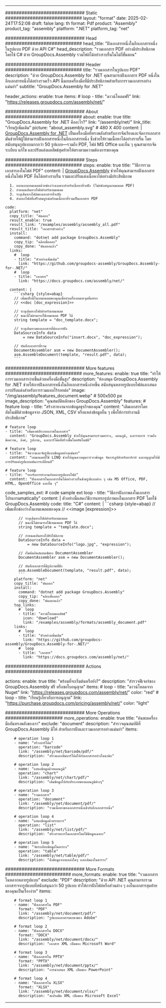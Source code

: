 



---
############################# Static ############################
layout: "format"
date:  2025-02-24T17:52:08
draft: false
lang: th
format: Pdf
product: "Assembly"
product_tag: "assembly"
platform: ".NET"
platform_tag: "net"

############################# Head ############################
head_title: "ฝังเอกสารหนึ่งในอีกเอกสารหนึ่งในรูปแบบ PDF ด้วย API C#"
head_description: "รวมเอกสาร PDF อย่างมีประสิทธิภาพโดยใช้ C# ด้วย GroupDocs.Assembly รวมไฟล์ได้อย่างราบรื่นในไม่กี่ขั้นตอน"

############################# Header ############################
title: "รวมเอกสารในรูปแบบ PDF" 
description: "ด้วย GroupDocs.Assembly for .NET คุณสามารถฝังเอกสาร PDF หนึ่งในอีกเอกสารหนึ่งได้อย่างรวดเร็ว API นี้มอบเครื่องมือที่มีประสิทธิภาพสำหรับการรวมเอกสารอย่างแม่นยำ"
subtitle: "GroupDocs.Assembly for .NET" 

header_actions:
  enable: true
  items:
    #  loop
    - title: "ดาวน์โหลดฟรี"
      link: "https://releases.groupdocs.com/assembly/net/"
      
############################# About ############################
about:
    enable: true
    title: "GroupDocs.Assembly for .NET คืออะไร?"
    link: "/assembly/net/"
    link_title: "เรียนรู้เพิ่มเติม"
    picture: "about_assembly.svg" # 480 X 400
    content: |
       [GroupDocs.Assembly for .NET](/assembly/net/) เป็นเครื่องมือที่ทรงพลังสำหรับการจัดเรียงและจัดการเอกสาร มันช่วยให้ผู้ใช้สามารถฝังเอกสารหนึ่งในอีกเอกสารหนึ่ง ซึ่งช่วยให้รวมเนื้อหาได้อย่างราบรื่น โดยสนับสนุนรูปแบบมากกว่า 50 รูปแบบ—รวมถึง PDF, ไฟล์ MS Office และอื่น ๆ คุณสามารถจัดระเบียบ แก้ไข และปรับแต่งผลลัพธ์สุดท้ายให้ตรงตามความต้องการของคุณ

############################# Steps ############################
steps:
    enable: true
    title: "วิธีการรวมเอกสารลงในไฟล์ PDF"
    content: |
      [GroupDocs.Assembly](/assembly/net/) ช่วยให้คุณสามารถฝังเอกสารหนึ่งในไฟล์ PDF อื่นได้อย่างราบรื่น รวมและปรับแต่งเนื้อหาได้อย่างมีประสิทธิภาพ
      
      1. ออกแบบเทมเพลตด้วยช่องว่างเฉพาะสำหรับเนื้อหาที่จะฝัง (ไม่สนับสนุนเทมเพลต PDF)
      2. กำหนดเส้นทางไฟล์สำหรับเทมเพลต
      3. ระบุเส้นทางไฟล์ของเอกสารที่จะฝัง
      4. ส่งออกไฟล์ที่เสร็จสมบูรณ์พร้อมเนื้อหาที่รวมเป็นเอกสาร PDF
   
    code:
      platform: "net"
      copy_title: "คัดลอก"
      result_enable: true
      result_link: "/examples/assembly/assembly_all.pdf"
      result_title: "เอกสารตัวอย่าง"
      install:
        command: "dotnet add package GroupDocs.Assembly"
        copy_tip: "คลิกเพื่อลอก"
        copy_done: "คัดลอกแล้ว"
      links:
        #  loop
        - title: "ตัวอย่างเพิ่มเติม"
          link: "https://github.com/groupdocs-assembly/GroupDocs.Assembly-for-.NET/"
        #  loop
        - title: "เอกสาร"
          link: "https://docs.groupdocs.com/assembly/net/"
          
      content: |
        ```csharp {style=abap}
        // เพิ่มแท็กนี้ในเทมเพลตของคุณเพื่อทำเครื่องหมายจุดที่แทรก
        // <<doc [doc_expression]>>

        // ระบุเส้นทางไฟล์สำหรับเทมเพลต
        // ขณะนี้ไม่สามารถใช้เทมเพลต PDF ได้
        string template = "doc_template.docx";

        // ระบุเส้นทางของเอกสารที่ต้องการฝัง
        DataSourceInfo data 
            = new DataSourceInfo("insert.docx", "doc_expression");

        // บันทึกเอกสารที่รวม
        DocumentAssembler asm = new DocumentAssembler();
        asm.AssembleDocument(template, "result.pdf", data);
        ```            

############################# More features ############################
more_features:
  enable: true
  title: "ทำให้การรวมเอกสารง่ายขึ้นด้วยเครื่องมือขั้นสูง"
  description: "ห้องสมุด GroupDocs.Assembly for .NET ช่วยให้การฝังเอกสารหนึ่งในอีกเอกสารหนึ่งง่ายขึ้น สนับสนุนหลายรูปแบบไฟล์และเสนอการปรับแต่งสำหรับการรวมแบบไร้รอยต่อ"
  image: "/img/assembly/features_document.webp" # 500x500 px
  image_description: "คุณสมบัติหลักของ GroupDocs.Assembly"
  features:
    # feature loop
    - title: "สร้างรายงานจากข้อมูลธุรกิจของคุณ"
      content: "เติมเอกสารโดยอัตโนมัติด้วยข้อมูลจาก JSON, XML, CSV หรือแหล่งข้อมูลอื่น ๆ เพื่อให้การทำงานมีประสิทธิภาพ"

    # feature loop
    - title: "เพิ่มองค์ประกอบภาพในเอกสาร"
      content: "GroupDocs.Assembly ช่วยให้คุณสามารถรวมตาราง, แผนภูมิ, และรายการ รวมถึงข้อความ, ลิงค์, รูปภาพ, และบาร์โค้ดที่สร้างขึ้นโดยอัตโนมัติ"

    # feature loop
    - title: "จัดวางและจัดรูปแบบข้อมูลอย่างแม่นยำ"
      content: "เทมเพลตที่ใช้ LINQ ช่วยให้คุณควบคุมการวางข้อมูล จัดการลูปสำหรับอาร์เรย์ และอนุญาตให้มีการปรับแต่งรูปแบบเช่นการเปลี่ยนสี"

    # feature loop
    - title: "รองรับการทำงานกับหลายรูปแบบไฟล์"
      content: "ฝังเอกสารในเอกสารอื่นได้อย่างราบรื่นข้ามรูปแบบต่าง ๆ เช่น MS Office, PDF, HTML, OpenOffice และอื่น ๆ"
      
  code_samples_ext:
    # code sample ext loop
    - title: "วิธีการฝังภาพลงในเอกสารโปรแกรมmatically"
      content: |
        ตัวอย่างนี้แสดงวิธีการแทรกรูปภาพลงในเอกสาร PDF โดยใช้ GroupDocs.Assembly
      code:
        title: "C#"
        content: |
          ```csharp {style=abap}
          // เพิ่มแท็กช่องว่างในเทมเพลตของคุณ
          // <<image [expression]>>

          // ระบุเส้นทางไฟล์สำหรับเทมเพลต
          // ขณะนี้ไม่สามารถใช้เทมเพลต PDF ได้
          string template = "template.docx";

          // กำหนดเส้นทางไปยังไฟล์ภาพ
          DataSourceInfo data =
              = new DataSourceInfo("logo.jpg", "expression");

          // เริ่มต้นอินสแตนซ์ของ DocumentAssembler
          DocumentAssembler asm = new DocumentAssembler();

          // บันทึกเอกสารที่มีรูปภาพที่ฝัง
          asm.AssembleDocument(template, "result.pdf", data);
          ```
        platform: "net"
        copy_title: "คัดลอก"
        install:
          command: "dotnet add package GroupDocs.Assembly"
          copy_tip: "คลิกเพื่อลอก"
          copy_done: "คัดลอกแล้ว"
        top_links:
          #  loop
          - title: "ดาวน์โหลดผลลัพธ์"
            icon: "download"
            link: "/examples/assembly/formats/assembly_document.pdf"
        links:
          #  loop
          - title: "ตัวอย่างเพิ่มเติม"
            link: "https://github.com/groupdocs-assembly/GroupDocs.Assembly-for-.NET/"
          #  loop
          - title: "เอกสาร"
            link: "https://docs.groupdocs.com/assembly/net/"
            

            


############################# Actions ############################

actions:
  enable: true
  title: "พร้อมที่จะเริ่มต้นหรือยัง?"
  description: "สำรวจฟีเจอร์ของ GroupDocs.Assembly ฟรี หรือขอใบอนุญาต"
  items:
    #  loop
    - title: "ดาวน์โหลดจาก Nuget"
      link: "https://releases.groupdocs.com/assembly/net/"
      color: "red"
        #  loop
    - title: "เรียนรู้เกี่ยวกับการอนุญาต"
      link: "https://purchase.groupdocs.com/pricing/assembly/net/"
      color: "light"


############################# More Operations #####################
more_operations:
    enable: true
    title: "ค้นพบเครื่องมืออันทรงพลังของเรา"
    exclude: "document"
    description: "สำรวจคุณสมบัติที่ GroupDocs.Assembly มีให้ สำหรับการฝังและรวมเอกสารอย่างแม่นยำ"
    items: 
          
        # operation loop 1
        - name: "สร้างบาร์โค้ด"
          operation: "barcode"
          link: "/assembly/net/barcode/pdf/"
          description: "สร้างและเพิ่มบาร์โค้ดให้กับเอกสารอย่างไดนามิก"

        # operation loop 2
        - name: "แสดงข้อมูลด้วยแผนภูมิ"
          operation: "chart"
          link: "/assembly/net/chart/pdf/"
          description: "เติมข้อมูลให้กับประเภทของแผนภูมิต่างๆ"

        # operation loop 3
        - name: "รวมเอกสาร"
          operation: "document"
          link: "/assembly/net/document/pdf/"
          description: "รวมเนื้อหาของเอกสารหนึ่งเข้ากับอีกเอกสารหนึ่ง"

        # operation loop 4
        - name: "แสดงข้อมูลด้วยรายการ"
          operation: "list"
          link: "/assembly/net/list/pdf/"
          description: "สร้างรายการในเอกสารโดยใช้ข้อมูลเฉพาะ"

        # operation loop 5
        - name: "จัดระเบียบข้อมูลในตาราง"
          operation: "table"
          link: "/assembly/net/table/pdf/"
          description: "ดึงข้อมูลจากแหล่งใดๆ และเติมลงในตาราง"
         
          
############################# More Formats ########################
more_formats:
    enable: true
    title: "รวมเอกสารในหลากหลายรูปแบบ"
    exclude: "PDF"
    description: "ด้วย API .NET คุณสามารถรวมเอกสารจากรูปแบบที่สนับสนุนกว่า 50 รูปแบบ ทำให้การฝังไฟล์หรือส่วนต่าง ๆ ลงในเอกสารสุดท้ายของคุณเป็นเรื่องง่าย"
    items: 
          
        # format loop 1
        - name: "ฝังเอกสารใน PDF"
          format: "PDF"
          link: "/assembly/net/document/pdf/"
          description: "รูปแบบเอกสารพกพาของ Adobe"
          
        # format loop 2
        - name: "ฝังเอกสารใน DOCX"
          format: "DOCX"
          link: "/assembly/net/document/docx/"
          description: "เอกสาร XML เปิดของ Microsoft Word"
          
        # format loop 3
        - name: "ฝังเอกสารใน PPTX"
          format: "PPTX"
          link: "/assembly/net/document/pptx/"
          description: "การนำเสนอ XML เปิดของ PowerPoint"
          
        # format loop 4
        - name: "ฝังเอกสารใน XLSX"
          format: "XLSX"
          link: "/assembly/net/document/xlsx/"
          description: "สเปรดชีต XML เปิดของ Microsoft Excel"


          

---